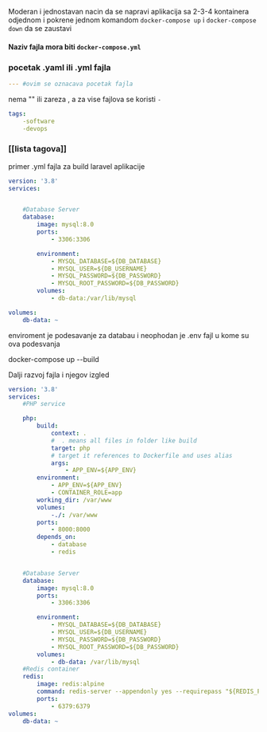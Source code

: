 Moderan i jednostavan nacin da se napravi aplikacija sa 2-3-4 kontainera odjednom i pokrene jednom komandom `docker-compose up`  i `docker-compose down` da se zaustavi
#### Naziv fajla mora biti `docker-compose.yml`
### pocetak .yaml ili .yml fajla
```yml
--- #ovim se oznacava pocetak fajla
```
nema "" ili zareza , a za vise fajlova se koristi `-`
```yaml
tags:
	-software
	-devops
```
### [[lista tagova]]
primer .yml fajla za build laravel aplikacije
```yaml
version: '3.8'
services:


    #Database Server
    database:
        image: mysql:8.0
        ports:
            - 3306:3306

        environment:
            - MYSQL_DATABASE=${DB_DATABASE}
            - MYSQL_USER=${DB_USERNAME}
            - MYSQL_PASSWORD=${DB_PASSWORD}
            - MYSQL_ROOT_PASSWORD=${DB_PASSWORD}
        volumes:
            - db-data:/var/lib/mysql

volumes:
    db-data: ~

```
enviroment je podesavanje za databau i neophodan je .env fajl u kome su ova podesvanja

docker-compose up --build


Dalji razvoj fajla i njegov izgled 

```yml
version: '3.8'
services:
    #PHP service

    php:
        build:
            context: .
            #  . means all files in folder like build
            target: php
            # target it references to Dockerfile and uses alias
            args:
                - APP_ENV=${APP_ENV}
        environment:
            - APP_ENV=${APP_ENV}
            - CONTAINER_ROLE=app
        working_dir: /var/www
        volumes:
            -./: /var/www
        ports:
            - 8000:8000
        depends_on:
            - database
            - redis


    #Database Server
    database:
        image: mysql:8.0
        ports:
            - 3306:3306

        environment:
            - MYSQL_DATABASE=${DB_DATABASE}
            - MYSQL_USER=${DB_USERNAME}
            - MYSQL_PASSWORD=${DB_PASSWORD}
            - MYSQL_ROOT_PASSWORD=${DB_PASSWORD}
        volumes:
            - db-data: /var/lib/mysql
    #Redis container
    redis:
        image: redis:alpine
        command: redis-server --appendonly yes --requirepass "${REDIS_PASSWORD}"
        ports:
            - 6379:6379
volumes:
    db-data: ~

```
